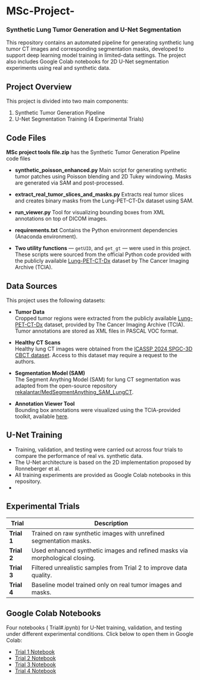 # MSc-Project-
### Synthetic Lung Tumor Generation and U-Net Segmentation
This repository contains an automated pipeline for generating synthetic lung tumor CT images and corresponding segmentation masks, developed to support deep learning model training in limited-data settings. The project also includes Google Colab notebooks for 2D U-Net segmentation experiments using real and synthetic data.


## Project Overview

This project is divided into two main components:

1. Synthetic Tumor Generation Pipeline
2. U-Net Segmentation Training (4 Experimental Trials)

## Code Files
**MSc project tools file.zip** has the Synthetic Tumor Generation Pipeline code files

- **synthetic_poisson_enhanced.py**
Main script for generating synthetic tumor patches using Poisson blending and 2D Tukey windowing. Masks are generated via SAM and post-processed.

- **extract_real_tumor_slices_and_masks.py**
Extracts real tumor slices and creates binary masks from the Lung-PET-CT-Dx dataset using SAM.

- **run_viewer.py**
Tool for visualizing bounding boxes from XML annotations on top of DICOM images.

- **requirements.txt**
Contains the Python environment dependencies (Anaconda environment).

- **Two utility functions** —  `getUID`, and `get_gt`  — were used in this project. These scripts were sourced from the official Python code provided with the publicly available [Lung-PET-CT-Dx](https://www.cancerimagingarchive.net/collection/lung-pet-ct-dx/) dataset by The Cancer Imaging Archive (TCIA).


##  Data Sources

This project uses the following datasets:

- **Tumor Data**  
  Cropped tumor regions were extracted from the publicly available [Lung-PET-CT-Dx](https://www.cancerimagingarchive.net/collection/lung-pet-ct-dx/) dataset, provided by The Cancer Imaging Archive (TCIA). Tumor annotations are stored as XML files in PASCAL VOC format.

- **Healthy CT Scans**  
  Healthy lung CT images were obtained from the [ICASSP 2024 SPGC-3D CBCT dataset](https://sites.google.com/view/icassp2024-spgc-3dcbct/data?authuser=0). Access to this dataset may require a request to the authors.

- **Segmentation Model (SAM)**  
  The Segment Anything Model (SAM) for lung CT segmentation was adapted from the open-source repository [rekalantar/MedSegmentAnything_SAM_LungCT](https://github.com/rekalantar/MedSegmentAnything_SAM_LungCT).

- **Annotation Viewer Tool**  
  Bounding box annotations were visualized using the TCIA-provided toolkit, available [here](https://www.cancerimagingarchive.net/wp-content/uploads/VisualizationTools.zip).

## U-Net Training
- Training, validation, and testing were carried out across four trials to compare the performance of real vs. synthetic data.
- The U-Net architecture is based on the 2D implementation proposed by Ronneberger et al.
- All training experiments are provided as Google Colab notebooks in this repository.
- 
## Experimental Trials

| Trial | Description |
|-------|-------------|
| **Trial 1** | Trained on raw synthetic images with unrefined segmentation masks. |
| **Trial 2** | Used enhanced synthetic images and refined masks via morphological closing. |
| **Trial 3** | Filtered unrealistic samples from Trial 2 to improve data quality. |
| **Trial 4** | Baseline model trained only on real tumor images and masks. |

## Google Colab Notebooks
Four notebooks ( Trial#.ipynb) for U-Net training, validation, and testing under different experimental conditions.
Click below to open them in Google Colab:

- [Trial 1 Notebook](https://drive.google.com/file/d/199nOQGTIj9nILdAsfkH4EUY_6imxyCEt/view?usp=sharing)
- [Trial 2 Notebook](https://drive.google.com/file/d/1mFzYeoCPGkR8Q7XqmSUeuq6nDSZofWfs/view?usp=sharing)
- [Trial 3 Notebook](https://drive.google.com/file/d/1OqW-jlm4M44LsGYgKwq7uu1zdjenEi_k/view?usp=sharing)
- [Trial 4 Notebook](https://drive.google.com/file/d/16LHqykL0fGPLlZu1At0g4MCHo-XwOUy3/view?usp=sharing)

